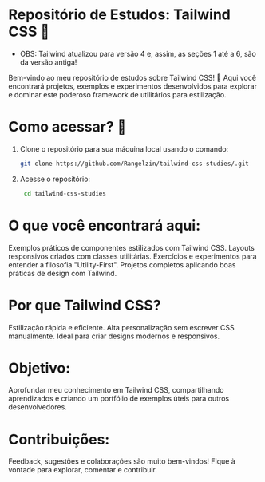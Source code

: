 # Repositório de Estudos: Tailwind CSS 🎨

- OBS: Tailwind atualizou para versão 4 e, assim, as seções 1 até a 6, são da versão antiga!

Bem-vindo ao meu repositório de estudos sobre Tailwind CSS! 🚀 Aqui você encontrará projetos, exemplos e experimentos desenvolvidos para explorar e dominar este poderoso framework de utilitários para estilização.

# Como acessar? 🔗

1. Clone o repositório para sua máquina local usando o comando: 
    ```bash
    git clone https://github.com/Rangelzin/tailwind-css-studies/.git
    ```
2. Acesse o repositório:
   ```bash
    cd tailwind-css-studies
    ```

# O que você encontrará aqui:

Exemplos práticos de componentes estilizados com Tailwind CSS.
Layouts responsivos criados com classes utilitárias.
Exercícios e experimentos para entender a filosofia "Utility-First".
Projetos completos aplicando boas práticas de design com Tailwind.

# Por que Tailwind CSS?

Estilização rápida e eficiente.
Alta personalização sem escrever CSS manualmente.
Ideal para criar designs modernos e responsivos.

# Objetivo:
Aprofundar meu conhecimento em Tailwind CSS, compartilhando aprendizados e criando um portfólio de exemplos úteis para outros desenvolvedores.

# Contribuições:
Feedback, sugestões e colaborações são muito bem-vindos! Fique à vontade para explorar, comentar e contribuir.
